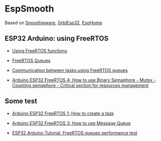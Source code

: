 # EspSmooth

Based on 
[Smoothieware](https://github.com/Smoothieware/Smoothieware/tree/edge/src), 
[GrblEsp32](https://github.com/bdring/Grbl_Esp32/tree/master/Grbl_Esp32), 
[EspHome](https://github.com/esphome/esphome/tree/dev/esphome)

## ESP32 Arduino: using FreeRTOS

- [Using FreeRTOS functions](https://techtutorialsx.com/2017/05/06/esp32-arduino-using-freertos-functions/)

- [FreeRTOS Queues](https://techtutorialsx.com/2017/08/20/esp32-arduino-freertos-queues/)

- [Communication between tasks using FreeRTOS queues](https://techtutorialsx.com/2017/09/13/esp32-arduino-communication-between-tasks-using-freertos-queues/)

- [Arduino ESP32 FreeRTOS 4: How to use Binary Semaphore - Mutex - Counting semaphore - Critical section for resources management](http://www.iotsharing.com/2017/06/how-to-use-binary-semaphore-mutex-counting-semaphore-resource-management.html)

## Some test

- [Arduino ESP32 FreeRTOS 1: How to create a task](http://www.iotsharing.com/2017/06/how-to-apply-freertos-in-arduino-esp32.htm)

- [Arduino ESP32 FreeRTOS 3: How to use Message Queue](http://www.iotsharing.com/2017/06/arduino-esp32-freertos-how-to-use-message-queue.html)

- [ESP32 Arduino Tutorial: FreeRTOS queues performance test](https://www.reddit.com/r/esp32/comments/ad5t3b/esp32_arduino_tutorial_freertos_queues/)

